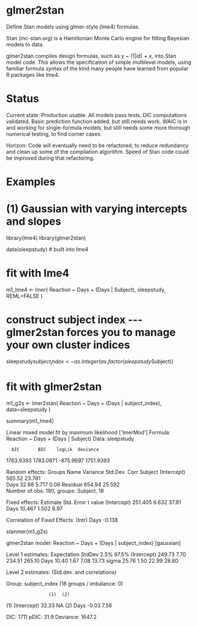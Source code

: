 glmer2stan
==========

Define Stan models using glmer-style (lme4) formulas.

Stan (mc-stan.org) is a Hamiltonian Monte Carlo engine for fitting Bayesian models to data.

glmer2stan compiles design formulas, such as y ~ (1|id) + x, into Stan model code. This allows the specification of simple multilevel models, using familiar formula syntax of the kind many people have learned from popular R packages like lme4.

Status
==========

Current state: Production usable. All models pass tests, DIC computations validated. Basic prediction function added, but still needs work. WAIC is in and working for single-formula models, but still needs some more thorough numerical testing, to find corner cases.

Horizon: Code will eventually need to be refactored, to reduce redundancy and clean up some of the compilation algorithm. Speed of Stan code could be improved during that refactoring.

Examples
==========

(1) Gaussian with varying intercepts and slopes
====

library(lme4)
library(glmer2stan)

data(sleepstudy) # built into lme4

# fit with lme4
m1_lme4 <- lmer( Reaction ~ Days + (Days | Subject), sleepstudy, REML=FALSE )

# construct subject index --- glmer2stan forces you to manage your own cluster indices
sleepstudy$subject_index <- as.integer(as.factor(sleepstudy$Subject))

# fit with glmer2stan
m1_g2s <- lmer2stan( Reaction ~ Days + (Days | subject_index), data=sleepstudy )

summary(m1_lme4)

Linear mixed model fit by maximum likelihood ['lmerMod']
Formula: Reaction ~ Days + (Days | Subject) 
   Data: sleepstudy 

      AIC       BIC    logLik  deviance 
1763.9393 1783.0971 -875.9697 1751.9393 

Random effects:
 Groups   Name        Variance Std.Dev. Corr
 Subject  (Intercept) 565.52   23.781       
          Days         32.68    5.717   0.08
 Residual             654.94   25.592       
Number of obs: 180, groups: Subject, 18

Fixed effects:
            Estimate Std. Error t value
(Intercept)  251.405      6.632   37.91
Days          10.467      1.502    6.97

Correlation of Fixed Effects:
     (Intr)
Days -0.138

stanmer(m1_g2s)

glmer2stan model: Reaction ~ Days + (Days | subject_index) [gaussian]

Level 1 estimates:
            Expectation StdDev   2.5%  97.5%
(Intercept)      249.73   7.70 234.51 265.10
Days              10.40   1.67   7.08  13.73
sigma             25.76   1.50  22.99  28.80

Level 2 estimates:
(Std.dev. and correlations)

Group: subject_index (18 groups / imbalance: 0)
                 
                    (1)  (2)
  (1) (Intercept) 32.33   NA
  (2) Days        -0.03 7.56

DIC: 1711   pDIC: 31.9   Deviance: 1647.2
